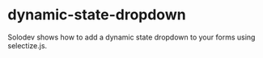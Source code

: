 # dynamic-state-dropdown
Solodev shows how to add a dynamic state dropdown to your forms using selectize.js.
